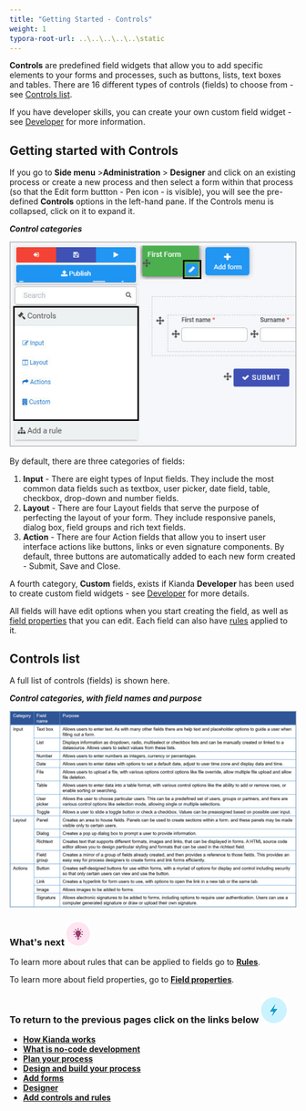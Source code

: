 ```yaml
---
title: "Getting Started - Controls"
weight: 1
typora-root-url: ..\..\..\..\..\static
---
```


**Controls** are predefined field widgets that allow you to add specific elements to your forms and processes, such as buttons, lists, text boxes and tables. There are 16 different types of controls (fields) to choose from - see [Controls list](#controls-list).

If you have developer skills, you can create your own custom field widget - see [Developer](/docs/getting-started/welcome//low-code/#how-to-get-started-with-developer) for more information.



## Getting started with Controls ##

If you go to **Side menu** >**Administration** > **Designer** and click on an existing process or create a new process and then select a form within that process (so that the Edit form buttton - Pen icon - is visible), you will see the pre-defined **Controls** options in the left-hand pane. If the Controls menu is collapsed, click on it to expand it.

***Control categories***

![Form controls](/images/access-controlsmenu-select-form.jpg)

By default, there are three categories of fields:

1. **Input** - There are eight types of Input fields. They include the most common data fields such as textbox, user picker, date field, table, checkbox, drop-down and number fields.
2. **Layout** - There are four Layout fields that serve the purpose of perfecting the layout of your form. They include responsive panels, dialog box, field groups and rich text fields.
3. **Action** - There are four Action fields that allow you to insert user interface actions like buttons, links or even signature components. By default, three buttons are automatically added to each new form created - Submit, Save and Close.

A fourth category, **Custom** fields, exists if Kianda **Developer** has been used to create custom field widgets - see [Developer](/docs/getting-started/welcome/low-code/#how-to-get-started-with-developer) for more details.

All fields will have edit options when you start creating the field, as well as [field properties](/docs/getting-started/create-first-process/design-and-build/add-controls-and-rules/properties/#field-properties) that you can edit. Each field can also have [rules](/docs/getting-started/create-first-process/plan-your-process/rules/) applied to it.



## Controls list ##

A full list of controls (fields) is shown here.

***Control categories, with field names and purpose***

![Form controls](/images/fields-controls-list-table.jpg)



### What's next  ![Idea icon](/images/18.png) ###

To learn more about rules that can be applied to fields go to [**Rules**](/docs/getting-started/create-first-process/plan-your-process/rules/). 

To learn more about field properties, go to [**Field properties**](/docs/getting-started/create-first-process/design-and-build/add-controls-and-rules/properties/).




### **To return to the previous pages click on the links below**  ![Idea icon](/images/10.png) 

- [**How Kianda works**](/docs/getting-started/welcome/how-kianda-works)
- [**What is no-code development**](/docs/getting-started/welcome/no-code)
- [**Plan your process**](/docs/getting-started/create-first-process/plan-your-process/) 
- [**Design and build your process**](/docs/getting-started/create-first-process/design-and-build/) 
- [**Add forms**](/docs/getting-started/create-first-process/design-and-build/add-forms/)
- [**Designer**](/docs/getting-started/create-first-process/design-and-build/add-forms/designer/)
- **[Add controls and rules](/docs/getting-started/create-first-process/design-and-build/add-controls-and-rules/)**
